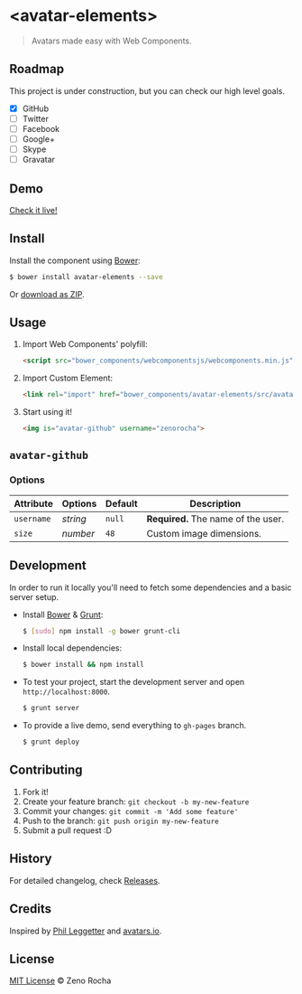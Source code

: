 # &lt;avatar-elements&gt;

> Avatars made easy with Web Components.

## Roadmap

This project is under construction, but you can check our high level goals.

- [X] GitHub
- [ ] Twitter
- [ ] Facebook
- [ ] Google+
- [ ] Skype
- [ ] Gravatar

## Demo

[Check it live!](http://zenorocha.github.io/avatar-elements)

## Install

Install the component using [Bower](http://bower.io/):

```sh
$ bower install avatar-elements --save
```

Or [download as ZIP](https://github.com/zenorocha/avatar-elements/archive/master.zip).

## Usage

1. Import Web Components' polyfill:

    ```html
    <script src="bower_components/webcomponentsjs/webcomponents.min.js"></script>
    ```

2. Import Custom Element:

    ```html
    <link rel="import" href="bower_components/avatar-elements/src/avatar-github.html">
    ```

3. Start using it!

    ```html
    <img is="avatar-github" username="zenorocha">
    ```

## `avatar-github`

### Options

Attribute     | Options     | Default      | Description
---           | ---         | ---          | ---
`username`    | *string*    | `null`       |  **Required.** The name of the user.
`size`        | *number*    | `48`         | Custom image dimensions.

## Development

In order to run it locally you'll need to fetch some dependencies and a basic server setup.

* Install [Bower](http://bower.io/) & [Grunt](http://gruntjs.com/):

    ```sh
    $ [sudo] npm install -g bower grunt-cli
    ```

* Install local dependencies:

    ```sh
    $ bower install && npm install
    ```

* To test your project, start the development server and open `http://localhost:8000`.

    ```sh
    $ grunt server
    ```

* To provide a live demo, send everything to `gh-pages` branch.

    ```sh
    $ grunt deploy
    ```

## Contributing

1. Fork it!
2. Create your feature branch: `git checkout -b my-new-feature`
3. Commit your changes: `git commit -m 'Add some feature'`
4. Push to the branch: `git push origin my-new-feature`
5. Submit a pull request :D

## History

For detailed changelog, check [Releases](https://github.com/zenorocha/avatar-elements/releases).

## Credits

Inspired by [Phil Leggetter](https://github.com/leggetter) and [avatars.io](https://avatars.io/).

## License

[MIT License](http://zenorocha.mit-license.org/) © Zeno Rocha

